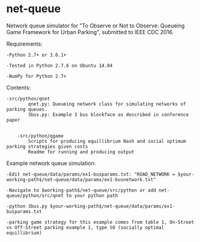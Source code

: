 # net-queue
Network queue simulator for "To Observe or Not to Observe: Queueing Game Framework for Urban Parking", submitted to IEEE CDC 2016.


Requirements:
	
	-Python 2.7+ or 3.0.1+
	
	-Tested in Python 2.7.6 on Ubuntu 14.04
	
	-NumPy for Python 2.7+

Contents:
	
	-src/python/qnet
    		qnet.py: Queueing network class for simulating networks of parking queues.
    		3bus.py: Example 3 bus blockface as described in conference paper
    		
    		
    	-src/python/qgame
    		Scripts for producing equillibrium Nash and social optimum parking strategies given costs
    		Readme for running and producing output
    		
Example network queue simulation:

	-Edit net-queue/data/params/ex1-busparams.txt: "ROAD_NETWORK = $your-working-path$/net-queue/data/params/ex1-busnetwork.txt"
	
	-Navigate to $working-path$/net-queue/src/python or add net-queue/python/src/qnet to your python path
	
	-python 3bus.py $your-working-path$/net-queue/data/params/ex1-busparams.txt
	
	-parking game strategy for this example comes from table 1, On-Street vs Off-Street parking example 1, type SO (socially optimal equillibrium)
